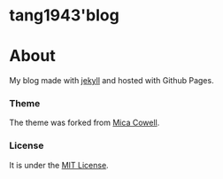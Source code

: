 tang1943'blog
========
# About
My blog made with [jekyll](http://jekyllrb.com) and hosted with Github Pages.

### Theme
The theme was forked from [Mica Cowell](https://github.com/getmicah/getmicah.github.io).

### License
It is under the [MIT License](https://raw.githubusercontent.com/tang1943/tang1943.github.io/master/LICENSE).
